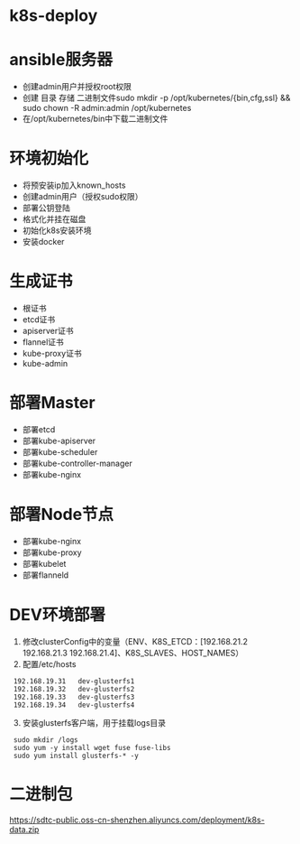 # k8s-deploy
# ansible服务器
  - 创建admin用户并授权root权限
  - 创建 目录 存储 二进制文件sudo mkdir -p /opt/kubernetes/{bin,cfg,ssl} && sudo chown -R admin:admin /opt/kubernetes
  - 在/opt/kubernetes/bin中下载二进制文件
# 环境初始化
  - 将预安装ip加入known_hosts
  - 创建admin用户（授权sudo权限）
  - 部署公钥登陆
  - 格式化并挂在磁盘
  - 初始化k8s安装环境
  - 安装docker
# 生成证书
  - 根证书
  - etcd证书
  - apiserver证书
  - flannel证书
  - kube-proxy证书
  - kube-admin

# 部署Master
  - 部署etcd
  - 部署kube-apiserver
  - 部署kube-scheduler
  - 部署kube-controller-manager
  - 部署kube-nginx
# 部署Node节点
  - 部署kube-nginx
  - 部署kube-proxy
  - 部署kubelet
  - 部署flanneld


# DEV环境部署
 1. 修改clusterConfig中的变量（ENV、K8S_ETCD：[192.168.21.2 192.168.21.3 192.168.21.4]、K8S_SLAVES、HOST_NAMES）
 2. 配置/etc/hosts
   ```
    192.168.19.31   dev-glusterfs1
    192.168.19.32   dev-glusterfs2
    192.168.19.33   dev-glusterfs3
    192.168.19.34   dev-glusterfs4
   ```
 3. 安装glusterfs客户端，用于挂载logs目录
   ```
    sudo mkdir /logs
    sudo yum -y install wget fuse fuse-libs
    sudo yum install glusterfs-* -y
   ```

# 二进制包
https://sdtc-public.oss-cn-shenzhen.aliyuncs.com/deployment/k8s-data.zip